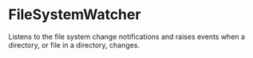 # FileSystemWatcher
Listens to the file system change notifications and raises events when a directory, or file in a directory, changes.
